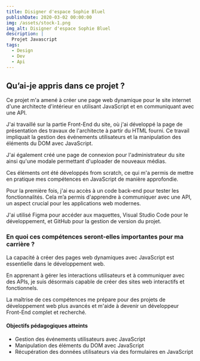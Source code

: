 ```yaml
---
title: Disigner d'espace Sophie Bluel
publishDate: 2020-03-02 00:00:00
img: /assets/stock-1.png
img_alt: Disigner d'espace Sophie Bluel
description: |
  Projet Javascript
tags:
  - Design
  - Dev
  - Api
---
```


## Qu’ai-je appris dans ce projet ?

Ce projet m'a amené à créer une page web dynamique pour le site internet d'une architecte d'intérieur en utilisant JavaScript et en communiquant avec une API.

J'ai travaillé sur la partie Front-End du site, où j'ai développé la page de présentation des travaux de l'architecte à partir du HTML fourni. Ce travail impliquait la gestion des événements utilisateurs et la manipulation des éléments du DOM avec JavaScript.

J'ai également créé une page de connexion pour l'administrateur du site ainsi qu'une modale permettant d'uploader de nouveaux médias.

Ces éléments ont été développés from scratch, ce qui m'a permis de mettre en pratique mes compétences en JavaScript de manière approfondie.

Pour la première fois, j'ai eu accès à un code back-end pour tester les fonctionnalités. Cela m’a permis d'apprendre à communiquer avec une API, un aspect crucial pour les applications web modernes.

J'ai utilisé Figma pour accéder aux maquettes, Visual Studio Code pour le développement, et GitHub pour la gestion de version du projet.

### En quoi ces compétences seront-elles importantes pour ma carrière ?

La capacité à créer des pages web dynamiques avec JavaScript est essentielle dans le développement web.

En apprenant à gérer les interactions utilisateurs et à communiquer avec des APIs, je suis désormais capable de créer des sites web interactifs et fonctionnels.

La maîtrise de ces compétences me prépare pour des projets de développement web plus avancés et m'aide à devenir un développeur Front-End complet et recherché.

#### Objectifs pédagogiques atteints

- Gestion des événements utilisateurs avec JavaScript
- Manipulation des éléments du DOM avec JavaScript
- Récupération des données utilisateurs via des formulaires en JavaScript

